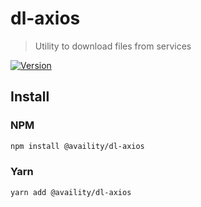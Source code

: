 # dl-axios

> Utility to download files from services

[![Version](https://img.shields.io/npm/v/@availity/dl-axios.svg?style=for-the-badge)](https://www.npmjs.com/package/@availity/dl-axios)

## Install

### NPM

```bash
npm install @availity/dl-axios
```

### Yarn

```bash
yarn add @availity/dl-axios
```
